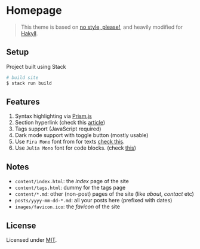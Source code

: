 # Homepage

> This theme is based on [no style, please!](https://github.com/riggraz/no-style-please), and heavily modified for [Hakyll](https://jaspervdj.be/hakyll/).

## Setup

Project built using Stack

```sh
# build site
$ stack run build
```

## Features

1. Syntax highlighting via [Prism.js](https://prismjs.com)
2. Section hyperlink (check this [article](https://frasertweedale.github.io/blog-fp/posts/2020-12-10-hakyll-section-links.html))
3. Tags support (JavaScript required)
4. Dark mode support with toggle button (mostly usable)
5. Use `Fira Mono` font from for texts [check this](https://github.com/mozilla/Fira).
6. Use `Julia Mono` font for code blocks. (check [this](https://github.com/cormullion/juliamono))

## Notes

- `content/index.html`: the _index_ page of the site
- `content/tags.html`: dummy for the tags page
- `content/*.md`: other (non-post) pages of the site (like _about_, _contact_ etc)
- `posts/yyyy-mm-dd-*.md`: all your posts here (prefixed with dates)
- `images/favicon.ico`: the _favicon_ of the site

## License

Licensed under [MIT](https://opensource.org/license/MIT).
